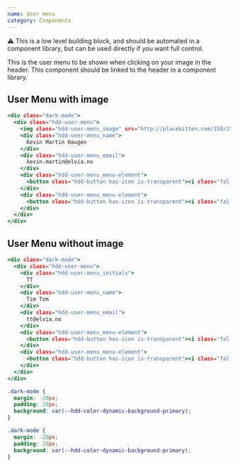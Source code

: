 ```yaml
---
name: User menu
category: Components
---
```


⚠️ This is a low level building block, and should be automated in a component library, but can be used directly if you want full control.

This is the user menu to be shown when clicking on your image in the header. This component should be linked to the header in a component library.


## User Menu with image

```user-menu.html
<div class="dark-mode">
  <div class="hdd-user-menu">
    <img class="hdd-user-menu_image" src="http://placekitten.com/150/150"/>
    <div class="hdd-user-menu_name">
      Kevin Martin Haugen
    </div>
    <div class="hdd-user-menu_email">
      kevin.martin@elvia.no
    </div>
    <div class="hdd-user-menu_menu-element">
      <button class="hdd-button has-icon is-transparent"><i class="fal fa-cog"></i>Settings</button>
    </div>
    <div class="hdd-user-menu_menu-element">
      <button class="hdd-button has-icon is-transparent"><i class="fal fa-sign-out"></i>Sign out</button>
    </div>
  </div>
</div>
```

## User Menu without image

```user-menu-no-img.html
<div class="dark-mode">
  <div class="hdd-user-menu">
    <div class="hdd-user-menu_initials">
      TT
    </div>
    <div class="hdd-user-menu_name">
      Tim Tom
    </div>
    <div class="hdd-user-menu_email">
      tt@elvia.no
    </div>
    <div class="hdd-user-menu_menu-element">
      <button class="hdd-button has-icon is-transparent"><i class="fal fa-cog"></i>Settings</button>
    </div>
    <div class="hdd-user-menu_menu-element">
      <button class="hdd-button has-icon is-transparent"><i class="fal fa-sign-out"></i>Sign out</button>
    </div>
  </div>
</div>
```

```user-menu.css hidden {
.dark-mode {
  margin: -20px;
  padding: 20px;
  background: var(--hdd-color-dynamic-background-primary);
}
```
```user-menu-no-img.css hidden
.dark-mode {
  margin: -20px;
  padding: 20px;
  background: var(--hdd-color-dynamic-background-primary);
}
```
